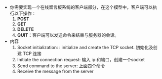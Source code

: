 - 你需要实现一个在线留言板系统的客户端部分，在这个模型中，客户端可以执行以下操作：
  1. **POST**
  2. **GET**
  3. **DELETE**
  4. **QUIT**：客户端可以发送命令来结束与服务器的会话。
- 内容
  1. Socket initialization: : initialize and create the TCP socket. 初始化及创建 TCP 连接
  2. Initiate the connection request: 输入 ip 和端口，创建一个socket
  3. Send command to the server: 上面四个命令
  4. Receive the message from the server

